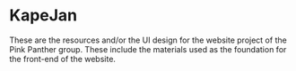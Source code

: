 # KapeJan
These are the resources and/or the UI design for the website project of the Pink Panther group.
These include the materials used as the foundation for the front-end of the website.
